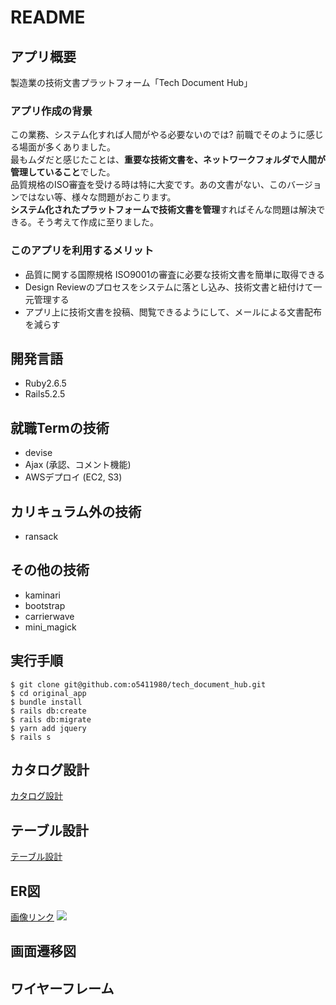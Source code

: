 # README

## アプリ概要
製造業の技術文書プラットフォーム「Tech Document Hub」

### アプリ作成の背景
この業務、システム化すれば人間がやる必要ないのでは? 前職でそのように感じる場面が多くありました。<br>
最もムダだと感じたことは、**重要な技術文書を、ネットワークフォルダで人間が管理していること**でした。<br>
品質規格のISO審査を受ける時は特に大変です。あの文書がない、このバージョンではない等、様々な問題がおこります。<br>
**システム化されたプラットフォームで技術文書を管理**すればそんな問題は解決できる。そう考えて作成に至りました。

### このアプリを利用するメリット
- 品質に関する国際規格 ISO9001の審査に必要な技術文書を簡単に取得できる
- Design Reviewのプロセスをシステムに落とし込み、技術文書と紐付けて一元管理する
- アプリ上に技術文書を投稿、閲覧できるようにして、メールによる文書配布を減らす


## 開発言語
- Ruby2.6.5
- Rails5.2.5

## 就職Termの技術
- devise
- Ajax (承認、コメント機能)
- AWSデプロイ (EC2, S3)

## カリキュラム外の技術
- ransack

## その他の技術
- kaminari
- bootstrap
- carrierwave
- mini_magick


## 実行手順
```
$ git clone git@github.com:o5411980/tech_document_hub.git
$ cd original_app
$ bundle install
$ rails db:create
$ rails db:migrate
$ yarn add jquery
$ rails s
```
## カタログ設計
[カタログ設計](https://docs.google.com/spreadsheets/d/1D7LluP8UTfq4_VnRRmOjcXbqda8tJ9lRP-vIZdVH9Ow/edit#gid=782464957)

## テーブル設計
[テーブル設計](https://docs.google.com/spreadsheets/d/1D7LluP8UTfq4_VnRRmOjcXbqda8tJ9lRP-vIZdVH9Ow/edit#gid=2020033787)

## ER図  
[画像リンク](https://app.diagrams.net/?title=Copy%20of%20ER6.drawio&client=1#G17Kw5L-IuHbt1ic_sw0pYdxz2Vr81_3Fe)
<img src="/Users/o541/workspace/tech_document_hub/app/assets/images/Copy of ER6.drawio.png">

## 画面遷移図  
<!-- ![画面遷移図](https://i.gyazo.com/4e2f20dcbe74eb16e0d471891913153e.png) -->

## ワイヤーフレーム
<!-- [ワイヤーフレーム](https://cacoo.com/diagrams/YurmX2riFADlnI3Z/7F0CC)  -->
